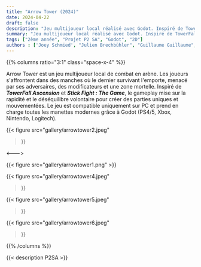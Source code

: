 ```yaml
---
title: "Arrow Tower (2024)"
date: 2024-04-22
draft: false
description: "Jeu multijoueur local réalisé avec Godot. Inspiré de TowerFall Ascension et Stick Fight : The Game."
summary: "Jeu multijoueur local réalisé avec Godot. Inspiré de TowerFall Ascension et Stick Fight : The Game."
tags: ["2ème année", "Projet P2 SA", "Godot", "2D"]
authors : ['Joey Schmied', "Julien Brechbühler", "Guillaume Guillaume", "Loris Vanoni", "Rosalba Guede"]
---
```


{{% columns ratio="3:1" class="space-x-4" %}} <!-- begin columns block -->

Arrow Tower est un jeu multijoueur local de combat en arène.
Les joueurs s'affrontent dans des manches où le dernier survivant l'emporte, menacé par ses adversaires, des modificateurs et une zone mortelle.
Inspiré de _**TowerFall Ascension**_ et _**Stick Fight : The Game**_, le gameplay mise sur la rapidité et le déséquilibre volontaire pour créer des parties uniques et mouvementées.
Le jeu est compatible uniquement sur PC et prend en charge toutes les manettes modernes grâce à Godot (PS4/5, Xbox, Nintendo, Logitech).

{{< figure
src="gallery/arrowtower2.jpeg"
>}}

<---> <!-- magic separator, between columns -->

<div class="[&>figure]:my-4">
{{< figure
src="gallery/arrowtower1.png"
>}}

{{< figure
src="gallery/arrowtower4.jpeg"
>}}

{{< figure
src="gallery/arrowtower5.jpeg"
>}}

{{< figure
src="gallery/arrowtower6.jpeg"
>}}
</div>

{{% /columns %}}

{{< description P2SA >}}